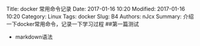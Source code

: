 Title: docker 常用命令记录
Date: 2017-01-16 10:20
Modified: 2017-01-16 10:20
Category: Linux
Tags: docker
Slug: B4
Authors: nJcx
Summary: 介绍一下docker常用命令，记录一下学习过程
##第一篇测试
- markdown语法
